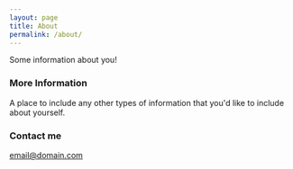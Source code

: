 ```yaml
---
layout: page
title: About
permalink: /about/
---
```


Some information about you!



### More Information

A place to include any other types of information that you'd like to include about yourself.

### Contact me

[email@domain.com](mailto:email@domain.com)
